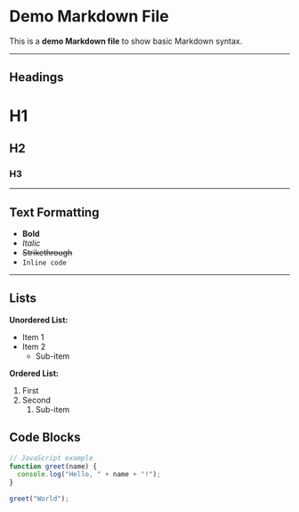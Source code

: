 # Demo Markdown File

This is a **demo Markdown file** to show basic Markdown syntax.

---

## Headings

# H1
## H2
### H3

---

## Text Formatting

- **Bold**
- *Italic*
- ~~Strikethrough~~
- `Inline code`

---

## Lists

**Unordered List:**
- Item 1
- Item 2
  - Sub-item

**Ordered List:**
1. First
2. Second
   1. Sub-item


## Code Blocks

```js
// JavaScript example
function greet(name) {
  console.log("Hello, " + name + "!");
}

greet("World");

